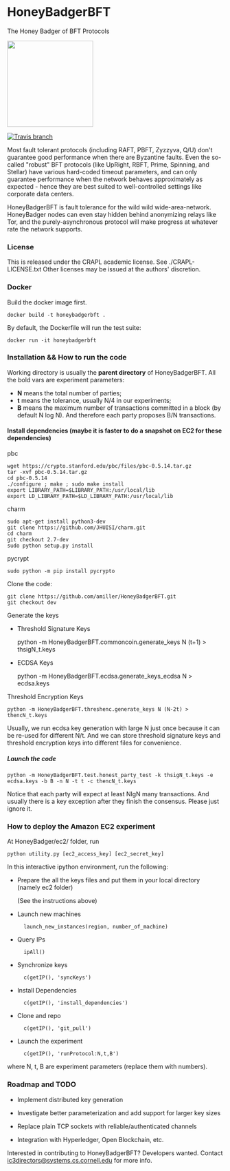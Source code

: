 # HoneyBadgerBFT
The Honey Badger of BFT Protocols

<img width=200 src="http://i.imgur.com/wqzdYl4.png"/>

[![Travis branch](https://img.shields.io/travis/amiller/HoneyBadgerBFT/travis-ci.svg)](https://travis-ci.org/amiller/HoneyBadgerBFT)

Most fault tolerant protocols (including RAFT, PBFT, Zyzzyva, Q/U) don't guarantee good performance when there are Byzantine faults.
Even the so-called "robust" BFT protocols (like UpRight, RBFT, Prime, Spinning, and Stellar) have various hard-coded timeout parameters, and can only guarantee performance when the network behaves approximately as expected - hence they are best suited to well-controlled settings like corporate data centers.

HoneyBadgerBFT is fault tolerance for the wild wild wide-area-network. HoneyBadger nodes can even stay hidden behind anonymizing relays like Tor, and the purely-asynchronous protocol will make progress at whatever rate the network supports.

### License
This is released under the CRAPL academic license. See ./CRAPL-LICENSE.txt
Other licenses may be issued at the authors' discretion.

### Docker

Build the docker image first.

    docker build -t honeybadgerbft .

By default, the Dockerfile will run the test suite:

    docker run -it honeybadgerbft

### Installation && How to run the code

Working directory is usually the **parent directory** of HoneyBadgerBFT. All the bold vars are experiment parameters:

+ **N** means the total number of parties;
+ **t** means the tolerance, usually N/4 in our experiments;
+ **B** means the maximum number of transactions committed in a block (by default N log N). And therefore each party proposes B/N transactions.

#### Install dependencies (maybe it is faster to do a snapshot on EC2 for these dependencies)
pbc


    wget https://crypto.stanford.edu/pbc/files/pbc-0.5.14.tar.gz
    tar -xvf pbc-0.5.14.tar.gz
    cd pbc-0.5.14
    ./configure ; make ; sudo make install
    export LIBRARY_PATH=$LIBRARY_PATH:/usr/local/lib
    export LD_LIBRARY_PATH=$LD_LIBRARY_PATH:/usr/local/lib

charm


    sudo apt-get install python3-dev
    git clone https://github.com/JHUISI/charm.git
    cd charm
    git checkout 2.7-dev
    sudo python setup.py install



pycrypt


    sudo python -m pip install pycrypto

Clone the code:

    git clone https://github.com/amiller/HoneyBadgerBFT.git
    git checkout dev

Generate the keys
+ Threshold Signature Keys

    python -m HoneyBadgerBFT.commoncoin.generate_keys N (t+1) > thsigN_t.keys

+ ECDSA Keys

    python -m HoneyBadgerBFT.ecdsa.generate_keys_ecdsa N > ecdsa.keys

Threshold Encryption Keys

    python -m HoneyBadgerBFT.threshenc.generate_keys N (N-2t) > thencN_t.keys

Usually, we run ecdsa key generation with large N just once because it can be re-used for different N/t.
And we can store threshold signature keys and threshold encryption keys into different files for convenience.

##### Launch the code
    python -m HoneyBadgerBFT.test.honest_party_test -k thsigN_t.keys -e ecdsa.keys -b B -n N -t t -c thencN_t.keys

Notice that each party will expect at least NlgN many transactions. And usually there is a key exception after they finish the consensus. Please just ignore it.

### How to deploy the Amazon EC2 experiment

At HoneyBadger/ec2/ folder, run

    python utility.py [ec2_access_key] [ec2_secret_key]

In this interactive ipython environment, run the following:

+ Prepare the all the keys files and put them in your local directory (namely ec2 folder)
	
	(See the instructions above)

+ Launch new machines
        
        launch_new_instances(region, number_of_machine)

+ Query IPs

        ipAll()

+ Synchronize keys
    
        c(getIP(), 'syncKeys')

+ Install Dependencies
    
        c(getIP(), 'install_dependencies')

+ Clone and repo

    	c(getIP(), 'git_pull')

+ Launch the experiment

    	c(getIP(), 'runProtocol:N,t,B')
where N, t, B are experiment parameters (replace them with numbers).

### Roadmap and TODO

- Implement distributed key generation

- Investigate better parameterization and add support for larger key sizes

- Replace plain TCP sockets with reliable/authenticated channels

- Integration with Hyperledger, Open Blockchain, etc.

Interested in contributing to HoneyBadgerBFT? Developers wanted. Contact ic3directors@systems.cs.cornell.edu for more info.


